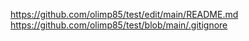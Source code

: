 https://github.com/olimp85/test/edit/main/README.md
https://github.com/olimp85/test/blob/main/.gitignore
